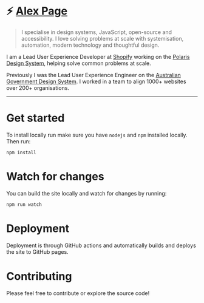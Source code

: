 # ⚡️ [Alex Page](http://alexpage.com.au)

> I specialise in design systems, JavaScript, open-source and accessibility. I love solving problems at scale with systemisation, automation, modern technology and thoughtful design.

I am a Lead User Experience Developer at [Shopify](https://www.shopify.com) working on the [Polaris Design System](https://polaris.shopify.com/), helping solve common problems at scale.

Previously I was the Lead User Experience Engineer on the [Australian Government Design System](https://designsystem.gov.au). I worked in a team to align 1000+ websites over 200+ organisations.

---

# Get started

To install locally run make sure you have `nodejs` and `npm` installed locally. Then run:
```
npm install
```


# Watch for changes

You can build the site locally and watch for changes by running:
```
npm run watch
```


# Deployment

Deployment is through GitHub actions and automatically builds and deploys the site to GitHub pages.


# Contributing

Please feel free to contribute or explore the source code!
